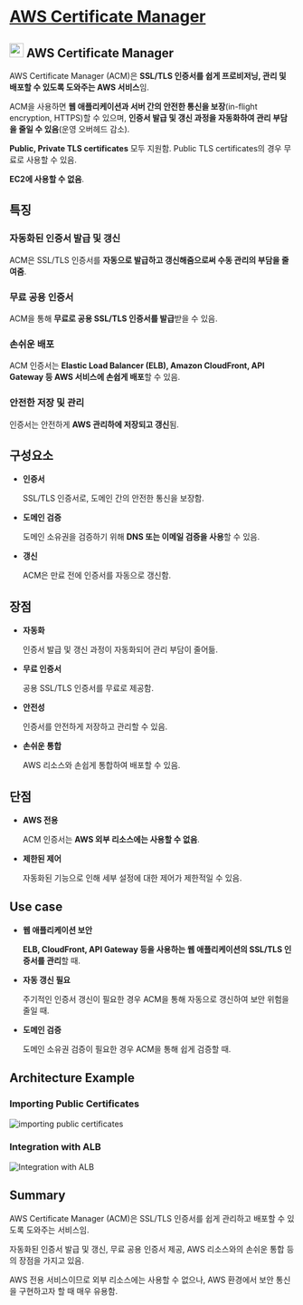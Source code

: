 # [AWS Certificate Manager](https://aws.amazon.com/ko/certificate-manager/)

## <img src = "https://github.com/user-attachments/assets/e6d5f084-d953-4405-8311-71f1016f8434" width = "25" height = "25"> AWS Certificate Manager

AWS Certificate Manager (ACM)은 **SSL/TLS 인증서를 쉽게 프로비저닝, 관리 및 배포할 수 있도록 도와주는 AWS 서비스**임. 

ACM을 사용하면 **웹 애플리케이션과 서버 간의 안전한 통신을 보장**(in-flight encryption, HTTPS)할 수 있으며, **인증서 발급 및 갱신 과정을 자동화하여 관리 부담을 줄일 수 있음**(운영 오버헤드 감소).

**Public, Private TLS certificates** 모두 지원함. Public TLS certificates의 경우 무료로 사용할 수 있음.

**EC2에 사용할 수 없음**.

## 특징

### 자동화된 인증서 발급 및 갱신

ACM은 SSL/TLS 인증서를 **자동으로 발급하고 갱신해줌으로써 수동 관리의 부담을 줄여줌**.

### 무료 공용 인증서

ACM을 통해 **무료로 공용 SSL/TLS 인증서를 발급**받을 수 있음.

### 손쉬운 배포

ACM 인증서는 **Elastic Load Balancer (ELB), Amazon CloudFront, API Gateway 등 AWS 서비스에 손쉽게 배포**할 수 있음.

### 안전한 저장 및 관리

인증서는 안전하게 **AWS 관리하에 저장되고 갱신**됨.

## 구성요소

* **인증서**

    SSL/TLS 인증서로, 도메인 간의 안전한 통신을 보장함.

* **도메인 검증**

    도메인 소유권을 검증하기 위해 **DNS 또는 이메일 검증을 사용**할 수 있음.

* **갱신**

    ACM은 만료 전에 인증서를 자동으로 갱신함.

## 장점

* **자동화**

    인증서 발급 및 갱신 과정이 자동화되어 관리 부담이 줄어듦.

* **무료 인증서**

    공용 SSL/TLS 인증서를 무료로 제공함.

* **안전성**

    인증서를 안전하게 저장하고 관리할 수 있음.

* **손쉬운 통합**

    AWS 리소스와 손쉽게 통합하여 배포할 수 있음.

## 단점

* **AWS 전용**

    ACM 인증서는 **AWS 외부 리소스에는 사용할 수 없음**.

* **제한된 제어**

    자동화된 기능으로 인해 세부 설정에 대한 제어가 제한적일 수 있음.

## Use case

* **웹 애플리케이션 보안**

    **ELB, CloudFront, API Gateway 등을 사용하는 웹 애플리케이션의 SSL/TLS 인증서를 관리**할 때.

* **자동 갱신 필요**

    주기적인 인증서 갱신이 필요한 경우 ACM을 통해 자동으로 갱신하여 보안 위험을 줄일 때.

* **도메인 검증**

    도메인 소유권 검증이 필요한 경우 ACM을 통해 쉽게 검증할 때.

## Architecture Example

### Importing Public Certificates

![importing public certificates](https://github.com/user-attachments/assets/f08d8936-efde-4552-b2c1-24397a491b94)

### Integration with ALB

![Integration with ALB](https://github.com/user-attachments/assets/a181302f-9cf8-4403-9aa2-bf1c66fd7e01)


## Summary 

AWS Certificate Manager (ACM)은 SSL/TLS 인증서를 쉽게 관리하고 배포할 수 있도록 도와주는 서비스임. 

자동화된 인증서 발급 및 갱신, 무료 공용 인증서 제공, AWS 리소스와의 손쉬운 통합 등의 장점을 가지고 있음. 

AWS 전용 서비스이므로 외부 리소스에는 사용할 수 없으나, AWS 환경에서 보안 통신을 구현하고자 할 때 매우 유용함.